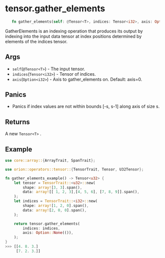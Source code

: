 # tensor.gather_elements

```rust 
   fn gather_elements(self: @Tensor<T>, indices: Tensor<i32>, axis: Option<i32>) -> Tensor<T>;
```

GatherElements is an indexing operation that produces its output by indexing into the input data tensor at index positions determined by elements of the indices tensor.

## Args

* `self`(`@Tensor<T>`) - The input tensor.
* `indices`(`Tensor<i32>`) - Tensor of indices.
* `axis`(`Option<i32>`) - Axis to gather_elements on. Default: axis=0.

## Panics

* Panics if index values are not within bounds [-s, s-1] along axis of size s.

## Returns 

A new `Tensor<T>` .

## Example

```rust
use core::array::{ArrayTrait, SpanTrait};

use orion::operators::tensor::{TensorTrait, Tensor, U32Tensor};

fn gather_elements_example() -> Tensor<u32> {
    let tensor = TensorTrait::<u32>::new(
        shape: array![3, 3].span(), 
        data: array![[ 1, 2, 3],[4, 5, 6], [7, 8, 9]].span(), 
    );
    let indices = TensorTrait::<i32>::new(
        shape: array![1, 2, 0].span(), 
        data: array![2, 0, 0].span(), 
    );

    return tensor.gather_elements(
        indices: indices, 
        axis: Option::None(()), 
    );
}
>>> [[4. 8. 3.]
     [7. 2. 3.]]
```
